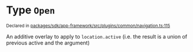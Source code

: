 # Type `Open`
<sub>Declared in [packages/sdk/app-framework/src/plugins/common/navigation.ts:115](https://github.com/dxos/dxos/blob/7194736719/packages/sdk/app-framework/src/plugins/common/navigation.ts#L115)</sub>


An additive overlay to apply to  `location.active`  (i.e. the result is a union of previous active and the argument)



